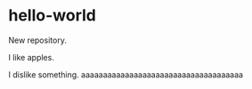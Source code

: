 # hello-world
New repository.

I like apples.

I dislike something.
aaaaaaaaaaaaaaaaaaaaaaaaaaaaaaaaaaaaa
